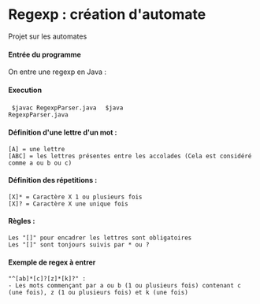 # Regexp : création d'automate

Projet sur les automates

#### Entrée du programme
 On entre une regexp en Java :
 
#### Execution
<code> $javac RegexpParser.java </code>
<code> $java RegexpParser.java </code>

#### Définition d'une lettre d'un mot :
	[A] = une lettre
	[ABC] = les lettres présentes entre les accolades (Cela est considéré comme a ou b ou c)
 
#### Définition des répetitions :
	[X]* = Caractère X 1 ou plusieurs fois
	[X]? = Caractère X une unique fois
	
#### Règles :
	Les "[]" pour encadrer les lettres sont obligatoires
	Les "[]" sont tonjours suivis par * ou ?
	
#### Exemple de regex à entrer
	"^[ab]*[c]?[z]*[k]?" : 
	- Les mots commençant par a ou b (1 ou plusieurs fois) contenant c (une fois), z (1 ou plusieurs fois) et k (une fois)

 
 
 
 
